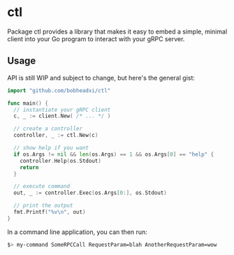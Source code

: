 # ctl

Package ctl provides a library that makes it easy to embed a simple, minimal
client into your Go program to interact with your gRPC server.

## Usage

API is still WIP and subject to change, but here's the general gist:

```go
import "github.com/bobheadxi/ctl"

func main() {
  // instantiate your gRPC client
  c, _ := client.New( /* ... */ )

  // create a controller
  controller, _ := ctl.New(c)

  // show help if you want
  if os.Args != nil && len(os.Args) == 1 && os.Args[0] == "help" {
    controller.Help(os.Stdout)
    return
  }

  // execute command
  out, _ := controller.Exec(os.Args[0:], os.Stdout)

  // print the output
  fmt.Printf("%v\n", out)
}
```

In a command line application, you can then run:

```sh
$> my-command SomeRPCCall RequestParam=blah AnotherRequestParam=wow
```
